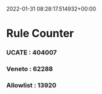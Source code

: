 2022-01-31 08:28:17.514932+00:00
# Rule Counter 
 ### UCATE : 404007

 ### Veneto : 62288

 ### Allowlist : 13920